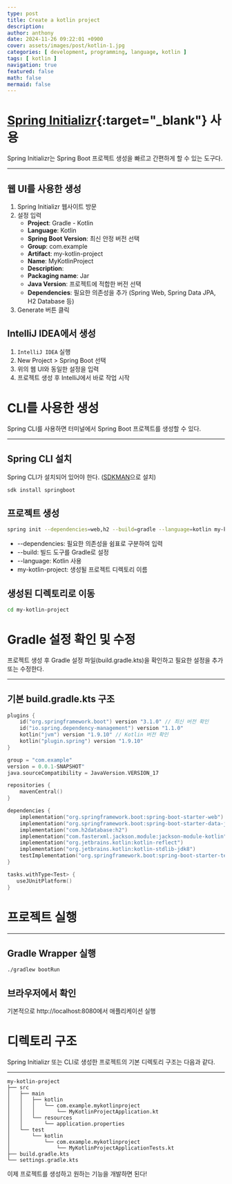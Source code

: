 ```yaml
---
type: post
title: Create a kotlin project
description:
author: anthony
date: 2024-11-26 09:22:01 +0900
cover: assets/images/post/kotlin-1.jpg
categories: [ development, programming, language, kotlin ]
tags: [ kotlin ]
navigation: true
featured: false
math: false
mermaid: false
---
```


# [Spring Initializr][initializr]{:target="_blank"} 사용

Spring Initializr는 Spring Boot 프로젝트 생성을 빠르고 간편하게 할 수 있는 도구다.

---

## 웹 UI를 사용한 생성

1. Spring Initializr 웹사이트 방문
2. 설정 입력
   - **Project**: Gradle - Kotlin
   - **Language**: Kotlin
   - **Spring Boot Version**: 최신 안정 버전 선택
   - **Group**: com.example
   - **Artifact**: my-kotlin-project
   - **Name**: MyKotlinProject
   - **Description**:
   - **Packaging name**: Jar
   - **Java Version**: 프로젝트에 적합한 버전 선택
   - **Dependencies**: 필요한 의존성을 추가 (Spring Web, Spring Data JPA, H2 Database 등)
3. Generate 버튼 클릭

## IntelliJ IDEA에서 생성

1. `IntelliJ IDEA` 실행
2. New Project > Spring Boot 선택
3. 위의 웹 UI와 동일한 설정을 입력
4. 프로젝트 생성 후 IntelliJ에서 바로 작업 시작

# CLI를 사용한 생성

Spring CLI를 사용하면 터미널에서 Spring Boot 프로젝트를 생성할 수 있다.

---

## Spring CLI 설치

Spring CLI가 설치되어 있어야 한다. ([SDKMAN][sdkman]으로 설치)

```bash
sdk install springboot
```

## 프로젝트 생성

```bash
spring init --dependencies=web,h2 --build=gradle --language=kotlin my-kotlin-project
```

- --dependencies: 필요한 의존성을 쉼표로 구분하여 입력
- --build: 빌드 도구를 Gradle로 설정
- --language: Kotlin 사용
- my-kotlin-project: 생성될 프로젝트 디렉토리 이름

## 생성된 디렉토리로 이동

```bash
cd my-kotlin-project
```

# Gradle 설정 확인 및 수정

프로젝트 생성 후 Gradle 설정 파일(build.gradle.kts)을 확인하고 필요한 설정을 추가 또는 수정한다.

---

## 기본 build.gradle.kts 구조

```kotlin
plugins {
    id("org.springframework.boot") version "3.1.0" // 최신 버전 확인
    id("io.spring.dependency-management") version "1.1.0"
    kotlin("jvm") version "1.9.10" // Kotlin 버전 확인
    kotlin("plugin.spring") version "1.9.10"
}

group = "com.example"
version = 0.0.1-SNAPSHOT"
java.sourceCompatibility = JavaVersion.VERSION_17

repositories {
    mavenCentral()
}

dependencies {
    implementation("org.springframework.boot:spring-boot-starter-web")
    implementation("org.springframework.boot:spring-boot-starter-data-jpa")
    implementation("com.h2database:h2")
    implementation("com.fasterxml.jackson.module:jackson-module-kotlin")
    implementation("org.jetbrains.kotlin:kotlin-reflect")
    implementation("org.jetbrains.kotlin:kotlin-stdlib-jdk8")
    testImplementation("org.springframework.boot:spring-boot-starter-test")
}

tasks.withType<Test> {
   useJUnitPlatform()
}
```

# 프로젝트 실행

---

## Gradle Wrapper 실행

```bash
./gradlew bootRun
```

## 브라우저에서 확인

기본적으로 http://localhost:8080에서 애플리케이션 실행

# 디렉토리 구조

Spring Initializr 또는 CLI로 생성한 프로젝트의 기본 디렉토리 구조는 다음과 같다.

---

```
my-kotlin-project
├── src
│   ├── main
│   │   ├── kotlin
│   │   │   └── com.example.mykotlinproject
│   │   │       └── MyKotlinProjectApplication.kt
│   │   └── resources
│   │       └── application.properties
│   └── test
│       └── kotlin
│           └── com.example.mykotlinproject
│               └── MyKotlinProjectApplicationTests.kt
├── build.gradle.kts
└── settings.gradle.kts
```

이제 프로젝트를 생성하고 원하는 기능을 개발하면 된다!

[initializr]: https://start.spring.io/
[sdkman]: https://sdkman.io/
